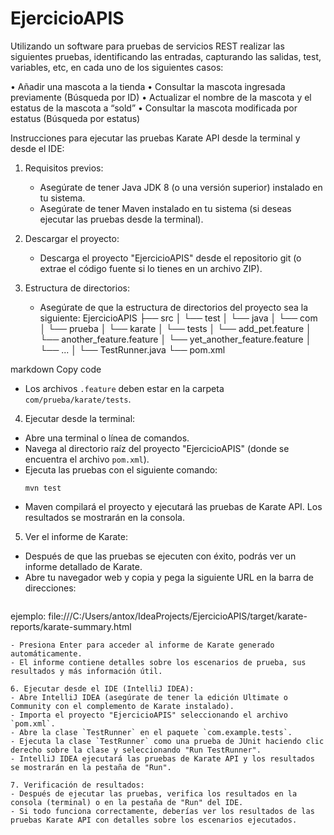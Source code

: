 # EjercicioAPIS
Utilizando un software para pruebas de servicios REST realizar las siguientes pruebas, identificando las entradas, capturando las salidas, test, variables, etc, en cada uno de los siguientes casos:

• Añadir una mascota a la tienda
• Consultar la mascota ingresada previamente (Búsqueda por ID)
• Actualizar el nombre de la mascota y el estatus de la mascota a “sold”
• Consultar la mascota modificada por estatus (Búsqueda por estatus)


Instrucciones para ejecutar las pruebas Karate API desde la terminal y desde el IDE:

1. Requisitos previos:
   - Asegúrate de tener Java JDK 8 (o una versión superior) instalado en tu sistema.
   - Asegúrate de tener Maven instalado en tu sistema (si deseas ejecutar las pruebas desde la terminal).

2. Descargar el proyecto:
   - Descarga el proyecto "EjercicioAPIS" desde el repositorio git (o extrae el código fuente si lo tienes en un archivo ZIP).

3. Estructura de directorios:
   - Asegúrate de que la estructura de directorios del proyecto sea la siguiente:
EjercicioAPIS
├── src
│ └── test
│ └── java
│ └── com
│ └── prueba
│ └── karate
│ └── tests
│ └── add_pet.feature
│ └── another_feature.feature
│ └── yet_another_feature.feature
│ └── ...
│ └── TestRunner.java
└── pom.xml

markdown
Copy code
- Los archivos `.feature` deben estar en la carpeta `com/prueba/karate/tests`.

4. Ejecutar desde la terminal:
- Abre una terminal o línea de comandos.
- Navega al directorio raíz del proyecto "EjercicioAPIS" (donde se encuentra el archivo `pom.xml`).
- Ejecuta las pruebas con el siguiente comando:
  ```
  mvn test
  ```
- Maven compilará el proyecto y ejecutará las pruebas de Karate API. Los resultados se mostrarán en la consola.

5. Ver el informe de Karate:
- Después de que las pruebas se ejecuten con éxito, podrás ver un informe detallado de Karate.
- Abre tu navegador web y copia y pega la siguiente URL en la barra de direcciones:
  ```
ejemplo:
  file:///C:/Users/antox/IdeaProjects/EjercicioAPIS/target/karate-reports/karate-summary.html
  ```
- Presiona Enter para acceder al informe de Karate generado automáticamente.
- El informe contiene detalles sobre los escenarios de prueba, sus resultados y más información útil.

6. Ejecutar desde el IDE (IntelliJ IDEA):
- Abre IntelliJ IDEA (asegúrate de tener la edición Ultimate o Community con el complemento de Karate instalado).
- Importa el proyecto "EjercicioAPIS" seleccionando el archivo `pom.xml`.
- Abre la clase `TestRunner` en el paquete `com.example.tests`.
- Ejecuta la clase `TestRunner` como una prueba de JUnit haciendo clic derecho sobre la clase y seleccionando "Run TestRunner".
- IntelliJ IDEA ejecutará las pruebas de Karate API y los resultados se mostrarán en la pestaña de "Run".

7. Verificación de resultados:
- Después de ejecutar las pruebas, verifica los resultados en la consola (terminal) o en la pestaña de "Run" del IDE.
- Si todo funciona correctamente, deberías ver los resultados de las pruebas Karate API con detalles sobre los escenarios ejecutados.
